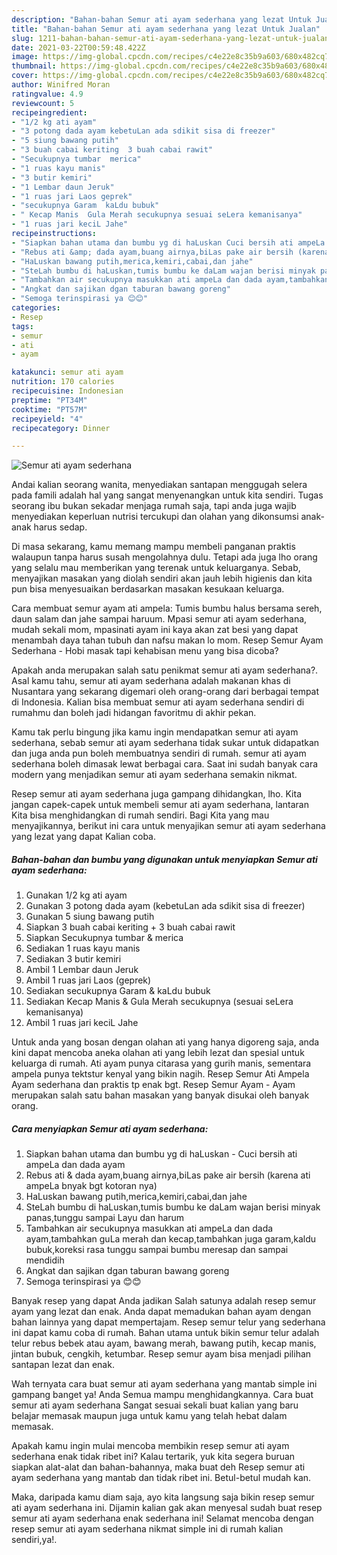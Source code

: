 ```yaml
---
description: "Bahan-bahan Semur ati ayam sederhana yang lezat Untuk Jualan"
title: "Bahan-bahan Semur ati ayam sederhana yang lezat Untuk Jualan"
slug: 1211-bahan-bahan-semur-ati-ayam-sederhana-yang-lezat-untuk-jualan
date: 2021-03-22T00:59:48.422Z
image: https://img-global.cpcdn.com/recipes/c4e22e8c35b9a603/680x482cq70/semur-ati-ayam-sederhana-foto-resep-utama.jpg
thumbnail: https://img-global.cpcdn.com/recipes/c4e22e8c35b9a603/680x482cq70/semur-ati-ayam-sederhana-foto-resep-utama.jpg
cover: https://img-global.cpcdn.com/recipes/c4e22e8c35b9a603/680x482cq70/semur-ati-ayam-sederhana-foto-resep-utama.jpg
author: Winifred Moran
ratingvalue: 4.9
reviewcount: 5
recipeingredient:
- "1/2 kg ati ayam"
- "3 potong dada ayam kebetuLan ada sdikit sisa di freezer"
- "5 siung bawang putih"
- "3 buah cabai keriting  3 buah cabai rawit"
- "Secukupnya tumbar  merica"
- "1 ruas kayu manis"
- "3 butir kemiri"
- "1 Lembar daun Jeruk"
- "1 ruas jari Laos geprek"
- "secukupnya Garam  kaLdu bubuk"
- " Kecap Manis  Gula Merah secukupnya sesuai seLera kemanisanya"
- "1 ruas jari keciL Jahe"
recipeinstructions:
- "Siapkan bahan utama dan bumbu yg di haLuskan Cuci bersih ati ampeLa dan dada ayam"
- "Rebus ati &amp; dada ayam,buang airnya,biLas pake air bersih (karena ati ampeLa bnyak bgt kotoran nya)"
- "HaLuskan bawang putih,merica,kemiri,cabai,dan jahe"
- "SteLah bumbu di haLuskan,tumis bumbu ke daLam wajan berisi minyak panas,tunggu sampai Layu dan harum"
- "Tambahkan air secukupnya masukkan ati ampeLa dan dada ayam,tambahkan guLa merah dan kecap,tambahkan juga garam,kaldu bubuk,koreksi rasa tunggu sampai bumbu meresap dan sampai mendidih"
- "Angkat dan sajikan dgan taburan bawang goreng"
- "Semoga terinspirasi ya 😊😊"
categories:
- Resep
tags:
- semur
- ati
- ayam

katakunci: semur ati ayam 
nutrition: 170 calories
recipecuisine: Indonesian
preptime: "PT34M"
cooktime: "PT57M"
recipeyield: "4"
recipecategory: Dinner

---
```



![Semur ati ayam sederhana](https://img-global.cpcdn.com/recipes/c4e22e8c35b9a603/680x482cq70/semur-ati-ayam-sederhana-foto-resep-utama.jpg)

Andai kalian seorang wanita, menyediakan santapan menggugah selera pada famili adalah hal yang sangat menyenangkan untuk kita sendiri. Tugas seorang ibu bukan sekadar menjaga rumah saja, tapi anda juga wajib menyediakan keperluan nutrisi tercukupi dan olahan yang dikonsumsi anak-anak harus sedap.

Di masa  sekarang, kamu memang mampu membeli panganan praktis walaupun tanpa harus susah mengolahnya dulu. Tetapi ada juga lho orang yang selalu mau memberikan yang terenak untuk keluarganya. Sebab, menyajikan masakan yang diolah sendiri akan jauh lebih higienis dan kita pun bisa menyesuaikan berdasarkan masakan kesukaan keluarga. 

Cara membuat semur ayam ati ampela: Tumis bumbu halus bersama sereh, daun salam dan jahe sampai haruum. Mpasi semur ati ayam sederhana, mudah sekali mom, mpasinati ayam ini kaya akan zat besi yang dapat menambah daya tahan tubuh dan nafsu makan lo mom. Resep Semur Ayam Sederhana - Hobi masak tapi kehabisan menu yang bisa dicoba?

Apakah anda merupakan salah satu penikmat semur ati ayam sederhana?. Asal kamu tahu, semur ati ayam sederhana adalah makanan khas di Nusantara yang sekarang digemari oleh orang-orang dari berbagai tempat di Indonesia. Kalian bisa membuat semur ati ayam sederhana sendiri di rumahmu dan boleh jadi hidangan favoritmu di akhir pekan.

Kamu tak perlu bingung jika kamu ingin mendapatkan semur ati ayam sederhana, sebab semur ati ayam sederhana tidak sukar untuk didapatkan dan juga anda pun boleh membuatnya sendiri di rumah. semur ati ayam sederhana boleh dimasak lewat berbagai cara. Saat ini sudah banyak cara modern yang menjadikan semur ati ayam sederhana semakin nikmat.

Resep semur ati ayam sederhana juga gampang dihidangkan, lho. Kita jangan capek-capek untuk membeli semur ati ayam sederhana, lantaran Kita bisa menghidangkan di rumah sendiri. Bagi Kita yang mau menyajikannya, berikut ini cara untuk menyajikan semur ati ayam sederhana yang lezat yang dapat Kalian coba.

<!--inarticleads1-->

##### Bahan-bahan dan bumbu yang digunakan untuk menyiapkan Semur ati ayam sederhana:

1. Gunakan 1/2 kg ati ayam
1. Gunakan 3 potong dada ayam (kebetuLan ada sdikit sisa di freezer)
1. Gunakan 5 siung bawang putih
1. Siapkan 3 buah cabai keriting + 3 buah cabai rawit
1. Siapkan Secukupnya tumbar &amp; merica
1. Sediakan 1 ruas kayu manis
1. Sediakan 3 butir kemiri
1. Ambil 1 Lembar daun Jeruk
1. Ambil 1 ruas jari Laos (geprek)
1. Sediakan secukupnya Garam &amp; kaLdu bubuk
1. Sediakan  Kecap Manis &amp; Gula Merah secukupnya (sesuai seLera kemanisanya)
1. Ambil 1 ruas jari keciL Jahe


Untuk anda yang bosan dengan olahan ati yang hanya digoreng saja, anda kini dapat mencoba aneka olahan ati yang lebih lezat dan spesial untuk keluarga di rumah. Ati ayam punya citarasa yang gurih manis, sementara ampela punya tektstur kenyal yang bikin nagih. Resep Semur Ati Ampela Ayam sederhana dan praktis tp enak bgt. Resep Semur Ayam - Ayam merupakan salah satu bahan masakan yang banyak disukai oleh banyak orang. 

<!--inarticleads2-->

##### Cara menyiapkan Semur ati ayam sederhana:

1. Siapkan bahan utama dan bumbu yg di haLuskan - Cuci bersih ati ampeLa dan dada ayam
1. Rebus ati &amp; dada ayam,buang airnya,biLas pake air bersih (karena ati ampeLa bnyak bgt kotoran nya)
1. HaLuskan bawang putih,merica,kemiri,cabai,dan jahe
1. SteLah bumbu di haLuskan,tumis bumbu ke daLam wajan berisi minyak panas,tunggu sampai Layu dan harum
1. Tambahkan air secukupnya masukkan ati ampeLa dan dada ayam,tambahkan guLa merah dan kecap,tambahkan juga garam,kaldu bubuk,koreksi rasa tunggu sampai bumbu meresap dan sampai mendidih
1. Angkat dan sajikan dgan taburan bawang goreng
1. Semoga terinspirasi ya 😊😊


Banyak resep yang dapat Anda jadikan Salah satunya adalah resep semur ayam yang lezat dan enak. Anda dapat memadukan bahan ayam dengan bahan lainnya yang dapat mempertajam. Resep semur telur yang sederhana ini dapat kamu coba di rumah. Bahan utama untuk bikin semur telur adalah telur rebus bebek atau ayam, bawang merah, bawang putih, kecap manis, jintan bubuk, cengkih, ketumbar. Resep semur ayam bisa menjadi pilihan santapan lezat dan enak. 

Wah ternyata cara buat semur ati ayam sederhana yang mantab simple ini gampang banget ya! Anda Semua mampu menghidangkannya. Cara buat semur ati ayam sederhana Sangat sesuai sekali buat kalian yang baru belajar memasak maupun juga untuk kamu yang telah hebat dalam memasak.

Apakah kamu ingin mulai mencoba membikin resep semur ati ayam sederhana enak tidak ribet ini? Kalau tertarik, yuk kita segera buruan siapkan alat-alat dan bahan-bahannya, maka buat deh Resep semur ati ayam sederhana yang mantab dan tidak ribet ini. Betul-betul mudah kan. 

Maka, daripada kamu diam saja, ayo kita langsung saja bikin resep semur ati ayam sederhana ini. Dijamin kalian gak akan menyesal sudah buat resep semur ati ayam sederhana enak sederhana ini! Selamat mencoba dengan resep semur ati ayam sederhana nikmat simple ini di rumah kalian sendiri,ya!.

